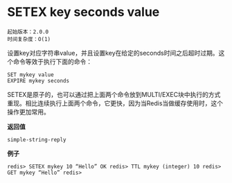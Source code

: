 # SETEX key seconds value

    起始版本：2.0.0
    时间复杂度：O(1)

设置key对应字符串value，并且设置key在给定的seconds时间之后超时过期。这个命令等效于执行下面的命令：

```
SET mykey value
EXPIRE mykey seconds
```

SETEX是原子的，也可以通过把上面两个命令放到MULTI/EXEC块中执行的方式重现。相比连续执行上面两个命令，它更快，因为当Redis当做缓存使用时，这个操作更加常用。

**返回值**

    simple-string-reply

**例子**

```
redis> SETEX mykey 10 “Hello” OK redis> TTL mykey (integer) 10 redis> GET mykey “Hello” redis>
```
